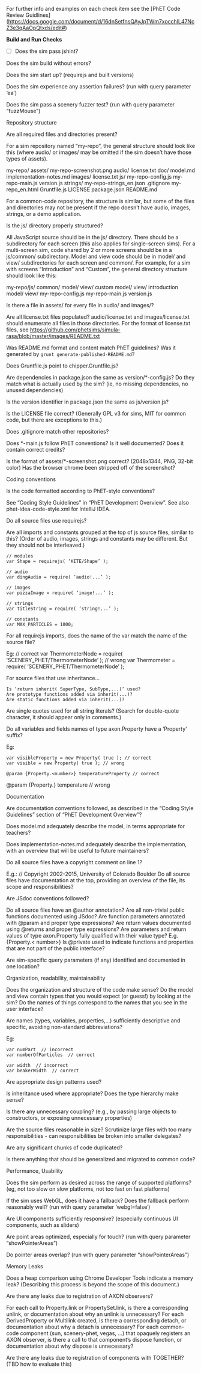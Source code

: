 For further info and examples on each check item see the [PhET Code Review Guidlines] (https://docs.google.com/document/d/16dnSetfnsQAyJpTWm7xocchlL47NcZ3e3qAaOpQtxds/edit#)

**Build and Run Checks**

- [ ] Does the sim pass jshint?

Does the sim build without errors?

Does the sim start up? (requirejs and built versions)

Does the sim experience any assertion failures? (run with query parameter ‘ea’)

Does the sim pass a scenery fuzzer test? (run with query parameter “fuzzMouse”)

Repository structure

Are all required files and directories present?

For a sim repository named “my-repo”, the general structure should look like this (where audio/ or images/ may be omitted if the sim doesn’t have those types of assets).

my-repo/
	assets/
		my-repo-screenshot.png
	audio/
		license.txt
	doc/
		model.md
		implementation-notes.md
	images/
		license.txt
	js/
		my-repo-config.js
		my-repo-main.js
		version.js
	strings/
		my-repo-strings_en.json
	.gitignore
	my-repo_en.html
	Gruntfile.js
	LICENSE
	package.json
	README.md

For a common-code repository, the structure is similar, but some of the files and directories may not be present if the repo doesn’t have audio, images, strings, or a demo application. 

Is the js/ directory properly structured? 

All JavaScript source should be in the js/ directory. There should be a subdirectory for each screen (this also applies for single-screen sims).  For a multi-screen sim, code shared by 2 or more screens should be in a js/common/ subdirectory. Model and view code should be in model/ and view/ subdirectories for each screen and common/.  For example, for a sim with screens “Introduction” and “Custom”, the general directory structure should look like this:

my-repo/js/
	common/
		model/
		view/
custom
		model/
		view/
	introduction
		model/
		view/
my-repo-config.js
	my-repo-main.js
	version.js

Is there a file in assets/ for every file in audio/ and images/?

Are all license.txt files populated? audio/license.txt and images/license.txt should enumerate all files in those directories. For the format of license.txt files, see https://github.com/phetsims/simula-rasa/blob/master/images/README.txt

Was README.md format and content match PhET guidelines? Was it generated by `grunt generate-published-README.md`?

Does Gruntfile.js point to chipper.Gruntfile.js?

Are dependencies in package.json the same as version/*-config.js?  Do they match what is actually used by the sim? (ie, no missing dependencies, no unused dependencies)

Is the version identifier in package.json the same as js/version.js?

Is the LICENSE file correct? (Generally GPL v3 for sims, MIT for common code, but there are exceptions to this.)

Does .gitignore match other repositories?

Does *-main.js follow PhET conventions? Is it well documented? Does it contain correct credits?

Is the format of assets/*-screenshot.png correct? (2048x1344, PNG, 32-bit color) Has the browser chrome been stripped off of the screenshot?

Coding conventions

Is the code formatted according to PhET-style conventions? 

See “Coding Style Guidelines” in “PhET Development Overview”. 
See also phet-idea-code-style.xml for IntelliJ IDEA.

Do all source files use requirejs?

Are all imports and constants grouped at the top of js source files, similar to this? (Order of audio, images, strings and constants may be different. But they should not be interleaved.)

	// modules
	var Shape = requirejs( ‘KITE/Shape’ );

	// audio
	var dingAudio = require( ‘audio!...’ );

  	// images
	var pizzaImage = require( ‘image!...’ );

	// strings
	var titleString = require( ‘string!...’ );

	// constants
	var MAX_PARTICLES = 1000;

For all requirejs imports, does the name of the var match the name of the source file?  

Eg:
	// correct
	var ThermometerNode = require( ‘SCENERY_PHET/ThermometerNode’ );
	// wrong
	var Thermometer = require( ‘SCENERY_PHET/ThermometerNode’ );
 
For source files that use inheritance…

	Is ‘return inherit( SuperType, SubType,...)’ used?
	Are prototype functions added via inherit(...)?
	Are static functions added via inherit(...)?

Are single quotes used for all string literals? (Search for double-quote character, it should appear only in comments.)

Do all variables and fields names of type axon.Property have a ‘Property’ suffix? 

Eg:

	var visibleProperty = new Property( true ); // correct
	var visible = new Property( true ); // wrong

	@param {Property.<number>} temperatureProperty // correct
@param {Property.<number>} temperature // wrong	

Documentation

Are documentation conventions followed, as described in the “Coding Style Guidelines” section of “PhET Development Overview”?

Does model.md adequately describe the model, in terms appropriate for teachers?

Does implementation-notes.md adequately describe the implementation, with an overview that will be useful to future maintainers?

Do all source files have a copyright comment on line 1? 

E.g.: // Copyright 2002-2015, University of Colorado Boulder
Do all source files have documentation at the top, providing an overview of the file, its scope and responsibilities?

Are JSdoc conventions followed?
 
Do all source files have an @author annotation?
Are all non-trivial public functions documented using JSdoc? 
Are function parameters annotated with @param and proper type expressions?
Are return values documented using @returns and proper type expressions?
Are parameters and return values of type axon.Property fully qualified with their value type? E.g. {Property.< number>} 
Is @private used to indicate functions and properties that are not part of the public interface?

Are sim-specific query parameters (if any) identified and documented in one location?

Organization, readability, maintainability

Does the organization and structure of the code make sense? Do the model and view contain types that you would expect (or guess!) by looking at the sim? Do the names of things correspond to the names that you see in the user interface?

Are names (types, variables, properties,...) sufficiently descriptive and specific, avoiding non-standard abbreviations? 

Eg:

	var numPart  // incorrect
	var numberOfParticles  // correct

	var width  // incorrect
	var beakerWidth  // correct

Are appropriate design patterns used?

Is inheritance used where appropriate? Does the type hierarchy make sense?

Is there any unnecessary coupling? (e.g., by passing large objects to constructors, or exposing unnecessary properties)

Are the source files reasonable in size? Scrutinize large files with too many responsibilities - can responsibilities be broken into smaller delegates?

Are any significant chunks of code duplicated?

Is there anything that should be generalized and migrated to common code?

Performance, Usability

Does the sim perform as desired across the range of supported platforms? (eg, not too slow on slow platforms, not too fast on fast platforms) 

If the sim uses WebGL, does it have a fallback? Does the fallback perform reasonably well? (run with query parameter ‘webgl=false’)

Are UI components sufficiently responsive? (especially continuous UI components, such as sliders)

Are point areas optimized, especially for touch? (run with query parameter “showPointerAreas”)

Do pointer areas overlap? (run with query parameter “showPointerAreas”)

Memory Leaks

Does a heap comparison using Chrome Developer Tools indicate a memory leak? (Describing this process is beyond the scope of this document.)

Are there any leaks due to registration of AXON observers? 

For each call to Property.link or PropertySet.link, is there a corresponding unlink, or documentation about why an unlink is unnecessary?
For each DerivedProperty or Multilink created, is there a corresponding detach, or documentation about why a detach is unnecessary?
For each common-code component (sun, scenery-phet, vegas, …) that opaquely registers an AXON observer, is there a call to that component’s dispose function, or documentation about why dispose is unnecessary?

Are there any leaks due to registration of components with TOGETHER? 
(TBD how to evaluate this)

